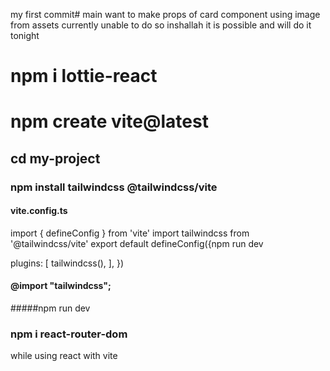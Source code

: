 my first commit# main
want to make props of card component using image from assets 
currently unable to do so inshallah it is possible and 
will do it tonight
# npm i lottie-react

# npm create vite@latest
## cd my-project
### npm install tailwindcss @tailwindcss/vite
#### vite.config.ts
import { defineConfig } from 'vite'
import tailwindcss from '@tailwindcss/vite'
export default defineConfig({npm run dev

  plugins: [
    tailwindcss(),
  ],
})
#### @import "tailwindcss";
#####npm run dev
### npm i react-router-dom
while using react with vite
